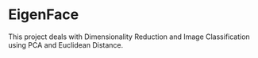 # EigenFace
This project deals with Dimensionality Reduction and Image Classification using PCA and Euclidean Distance.
